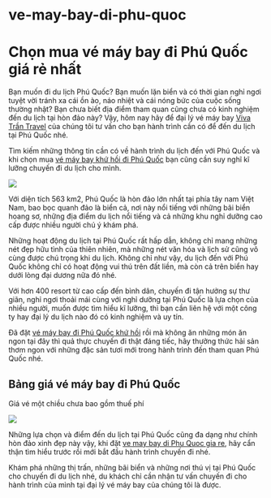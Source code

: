 # ve-may-bay-di-phu-quoc
<h1>Chọn mua vé máy bay đi Phú Quốc giá rẻ nhất</h1>

Bạn muốn đi du lịch Phú Quốc? Bạn muốn lặn biển và có thời gian nghỉ ngơi tuyệt vời tránh xa cái ồn ào, náo nhiệt và cái nóng bức của cuộc sống thường nhật? Bạn chưa biết địa điểm tham quan cũng chưa có kinh nghiệm đến du lịch tại hòn đảo này? Vậy, hôm nay hãy để đại lý vé máy bay <a href = "http://vivatrantravel.vn/">Viva Trần Travel</a> của chúng tôi tư vấn cho bạn hành trình cần có để đến du lịch tại Phú Quốc nhé.

Tìm kiếm những thông tin cần có về hành trình du lịch đến với Phú Quốc và khi chọn mua <a href = "http://vivatrantravel.vn/ve-may-bay-di-phu-quoc.html">vé máy bay khứ hồi đi Phú Quốc</a> bạn cũng cần suy nghĩ kĩ lưỡng chuyến đi du lịch cho mình.

<img src = "https://vemaybayairasia.com/wp-content/uploads/2016/04/ve-may-bay-di-phu-Quoc-e1459916242249.jpg" />

Với diện tích 563 km2, Phú Quốc là hòn đảo lớn nhất tại phía tây nam Việt Nam, bao bọc quanh đảo là biển cả, nơi này nổi tiếng với những bãi biển hoang sơ, những địa điểm du lịch nổi tiếng và cả những khu nghỉ dưỡng cao cấp được nhiều người chú ý khám phá.

Những hoạt động du lịch tại Phú Quốc rất hấp dẫn, không chỉ mang những nét đẹp hữu tình của thiên nhiên, mà những nét văn hóa và lịch sử cũng vô cùng được chú trọng khi du lịch. Không chỉ như vậy, du lịch đến với Phú Quốc không chỉ có hoạt động vui thú trên đất liền, mà còn cả trên biển hay dưới lòng đại dương nữa đó nhé.

Với hơn 400 resort từ cao cấp đến bình dân, chuyến đi tận hưởng sự thư giãn, nghỉ ngơi thoải mái cùng với nghỉ dưỡng tại Phú Quốc là lựa chọn của nhiều người, muốn được tìm hiểu kĩ lưỡng, thì bạn cần liên hệ với một công ty hay đại lý du lịch nào đó có kinh nghiệm và uy tín.

Đã đặt <a href = "https://vivatrantravel.com/ve-noi-dia/ve-may-bay-di-phu-quoc.html">vé máy bay đi Phú Quốc khứ hồi</a> rồi mà không ăn những món ăn ngon tại đây thì quả thực chuyến đi thật đáng tiếc, hãy thưởng thức hải sản thơm ngon với những đặc sản tươi mới trong hành trình đến tham quan Phú Quốc nhé.

<h2>Bảng giá vé máy bay đi Phú Quốc</h2>

Giá vé một chiều chưa bao gồm thuế phí

<img src = "https://vemaybayairasia.com/wp-content/uploads/2016/04/ve-may-bay-di-phu-quoc-4-e1459916232599.jpg" />

Những lựa chọn và điểm đến du lịch tại Phú Quốc cũng đa dạng như chính hòn đảo xinh đẹp này vậy, khi đặt <a href = "https://visaxuatnhapcanh.vn/ve-may-bay-di-phu-quoc.html">ve may bay di Phu Quoc gia re</a>, hãy cẩn thận tìm hiểu trước rồi mới bắt đầu hành trình chuyến đi nhé.

Khám phá những thị trấn, những bãi biển và những nơi thú vị tại Phú Quốc cho chuyến đi du lịch nhé, du khách chỉ cần nhận tư vấn chuyến đi cho hành trình của mình tại đại lý vé máy bay của chúng tôi là được.

